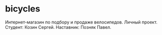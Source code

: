 # bicycles
Интернет-магазин по подбору и продаже велосипедов.
Личный проект.
Студент: Козин Сергей.
Наставник: Позняк Павел.
